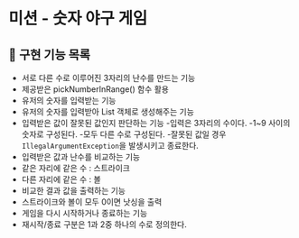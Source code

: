 # 미션 - 숫자 야구 게임

## 🚀 구현 기능 목록

- 서로 다른 수로 이루어진 3자리의 난수를 만드는 기능 
 - 제공받은 pickNumberInRange() 함수 활용
- 유저의 숫자를 입력받는 기능 
- 유저의 숫자를 입력받아 List 객체로 생성해주는 기능
- 입력받은 값이 잘못된 값인지 판단하는 기능 
 -입력은 3자리의 수이다.
 -1~9 사이의 숫자로 구성된다. 
 -모두 다른 수로 구성된다. 
 -잘못된 값일 경우 `IllegalArgumentException`을 발생시키고 종료한다.
- 입력받은 값과 난수를 비교하는 기능 
 - 같은 자리에 같은 수 : 스트라이크 
 - 다른 자리에 같은 수 : 볼
- 비교한 결과 값을 출력하는 기능 
 - 스트라이크와 볼이 모두 0이면 낫싱을 출력
- 게임을 다시 시작하거나 종료하는 기능 
 - 재시작/종료 구분은 1과 2중 하나의 수로 정의한다.

## <br>
